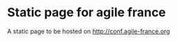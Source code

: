 Static page for agile france
============================

A static page to be hosted on http://conf.agile-france.org
